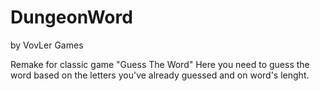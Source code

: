 # DungeonWord
by VovLer Games

Remake for classic game "Guess The Word"
Here you need to guess the word based on the letters you've already guessed and on word's lenght.
